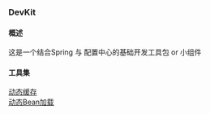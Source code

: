 ### DevKit

#### 概述
这是一个结合Spring 与 配置中心的基础开发工具包 or 小组件

#### 工具集

[动态缓存](https://github.com/finefuture/DevKit/tree/master/cache) <br>
[动态Bean加载](https://github.com/finefuture/DevKit/tree/master/dynamic-bean)
